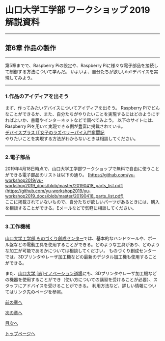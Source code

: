 
# 山口大学工学部 ワークショップ 2019  解説資料


---

## 第6章 作品の製作

---

第5章までで、Raspberry Piの設定や、Raspberry Piに様々な電子部品を接続して制御する方法について学んだ。
いよいよ、自分たちが欲しいIoTデバイスを実現してみよう。

---

### 1.作品のアイディアを出そう 

まず、作ってみたいデバイスについてアイディアを出そう。
Raspberry Piでどんなことができるか、また、自分たちがやりたいことを実現するにはどのようにすればよいか、書籍やインターネットなどで調べてみよう。
以下のサイトには、Raspberry Piを用いて実現できる例が豊富に掲載されている。  
[デバイスプラス IT女子のラズベリーパイ入門奮闘記](https://deviceplus.jp/hobby/entry_001/)  
やりたいことを実現する方法がわからないときは相談してください。

---

### 2.電子部品

2019年4月18日時点で、山口大学工学部ワークショップで無料で自由に使うことができる電子部品のリストは以下の通り。
[https://github.com/yu-workshop2019/yu-workshop2019_docs/blob/master/20190418_parts_list.pdf](https://github.com/yu-workshop2019/yu-workshop2019_docs/blob/master/20190418_parts_list.pdf)  
ここに掲載されていないもので、自分たちが欲しいパーツがあるときには、購入を相談することができる。Eメールなどで気軽に相談してください。

---

### 3.工作機械

[山口大学工学部 ものづくり創成センター](http://www.mono.eng.yamaguchi-u.ac.jp/)では、基本的なハンドツールや、ボール盤などの電動工具を使用することができる。どのような工具があり、どのような加工が可能であるかについては相談してください。
ものづくり創成センターでは、3Dプリンタやレーザ加工機などの最新のデジタル加工機も使用することができる。

また、[山口大学 [志]イノベーション道場](http://kokorozashi-dojo.sangaku.yamaguchi-u.ac.jp/)にも、3Dプリンタやレーザ加工機などの機器を使用することができ（使い方についての講習を受けることが必要）、スタッフにアドバイスを受けることができる。
利用方法など、詳しい情報についてはリンク先のページを参照。



[前の章へ](https://yu-workshop2019.github.io/chapter_3/chapter_4)


[次の章へ](https://yu-workshop2019.github.io/chapter_5/chapter_7)


[目次へ](https://yu-workshop2019.github.io/manual)


[トップページへ](https://yu-workshop2019.github.io/)
